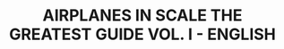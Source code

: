 ---
layout: product
title: "AIRPLANES IN SCALE THE GREATEST GUIDE VOL. I -  ENGLISH"
price: "5500" 
desc: "Knjiga"
img_path: "/assets/img/EURO-0001.webp"
brand: "AMMO"
available: false
special_offer: false
new: false
soon: false
cat: "090000"
subcat: "090100"
subsubcat: "090101"
sifra: "EURO-0001"
popular: false
---